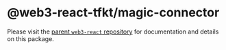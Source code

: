 # @web3-react-tfkt/magic-connector

Please visit the [parent `web3-react` repository](https://github.com/NoahZinsmeister/web3-react) for documentation and details on this package.
